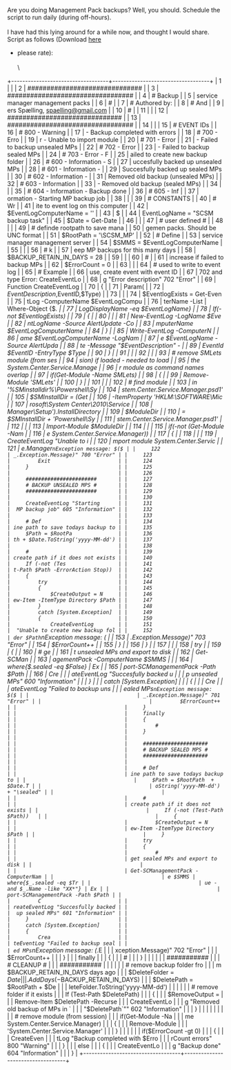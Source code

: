 Are you doing Management Pack backups? Well, you should. Schedule the
script to run daily (during off-hours).\
\
I have had this lying around for a while now, and thought I would share.
Script as follows (Download
[here](https://gallery.technet.microsoft.com/Service-Manager-Management-e5dd00ec)
- please rate):\
\
\

<div>

+-----------------------------------+-----------------------------------+
|       1                           |                                   |
|       2                           |    ############################## |
|       3                           | ################################# |
|       4                           |     # Backup                      |
|       5                           |  service manager management packs |
|       6                           |     #                             |
|       7                           |     # Authored by:                |
|       8                           |     # And                         |
|       9                           | ers Spælling, spaelling@gmail.com |
|      10                           |     #                             |
|      11                           |                                   |
|      12                           |    ############################## |
|      13                           | ################################# |
|      14                           |                                   |
|      15                           |     # EVENT IDs                   |
|      16                           |     # 800 - Warning               |
|      17                           |    - Backup completed with errors |
|      18                           |     # 700 - Erro                  |
|      19                           | r       - Unable to import module |
|      20                           |     # 701 - Error                 |
|      21                           |   - Failed to backup unsealed MPs |
|      22                           |     # 702 - Error                 |
|      23                           |     - Failed to backup sealed MPs |
|      24                           |     # 703 - Error       - F       |
|      25                           | ailed to create new backup folder |
|      26                           |     # 600 - Information - S       |
|      27                           | uccesfully backed up unsealed MPs |
|      28                           |     # 601 - Information -         |
|      29                           |  Succesfully backed up sealed MPs |
|      30                           |     # 602 - Information -         |
|      31                           | Removed old backup (unsealed MPs) |
|      32                           |     # 603 - Information           |
|      33                           | - Removed old backup (sealed MPs) |
|      34                           |                                   |
|      35                           | # 604 - Information - Backup done |
|      36                           |     # 605 - Inf                   |
|      37                           | ormation - Starting MP backup job |
|      38                           |                                   |
|      39                           |     # CONSTANTS                   |
|      40                           |     # Wr                          |
|      41                           | ite to event log on this computer |
|      42                           |     $EventLogComputerName = ''    |
|      43                           |     $                             |
|      44                           | EventLogName = "SCSM backup task" |
|      45                           |     $Date = Get-Date              |
|      46                           |                                   |
|      47                           |     # user defined #              |
|      48                           |                                   |
|      49                           |   # definde rootpath to save mana |
|      50                           | gemen packs. Should be UNC format |
|      51                           |     $RootPath = '\SCSM_MP\'       |
|      52                           |     # Define                      |
|      53                           | service manager management server |
|      54                           |     $SMMS = $EventLogComputerName |
|      55                           |                                   |
|      56                           |     # k                           |
|      57                           | eep MP backups for this many days |
|      58                           |     $BACKUP_RETAIN_IN_DAYS = 28   |
|      59                           |                                   |
|      60                           |     #                             |
|      61                           |  increase if failed to backup MPs |
|      62                           |     $ErrorCount = 0               |
|      63                           |                                   |
|      64                           |     # used to write to event log  |
|      65                           |     # Example                     |
|      66                           |  use, create event with event ID  |
|      67                           | 702 and type Error: CreateEventLo |
|      68                           | g "Error description" 702 "Error" |
|      69                           |     Function CreateEventLog       |
|      70                           |     {                             |
|      71                           |         Param(                    |
|      72                           | $EventDescription,$EventID,$Type) |
|      73                           |                                   |
|      74                           |        $EventlogExists = Get-Even |
|      75                           | tLog -ComputerName $EventLogCompu |
|      76                           | terName -List | Where-Object {$_. |
|      77                           | LogDisplayName -eq $EventLogName} |
|      78                           |         If(-not $EventlogExists)  |
|      79                           |         {                         |
|      80                           |                                   |
|      81                           |        New-EventLog -LogName $Eve |
|      82                           | ntLogName -Source AlertUpdate -Co |
|      83                           | mputerName $EventLogComputerName  |
|      84                           |         }                         |
|      85                           |         Write-EventLog -ComputerN |
|      86                           | ame $EventLogComputerName -LogNam |
|      87                           | e $EventLogName -Source AlertUpda |
|      88                           | te -Message "$EventDescription" - |
|      89                           | EventId $EventID -EntryType $Type |
|      90                           |     }                             |
|      91                           |                                   |
|      92                           |                                   |
|      93                           |  # remove SMLets module (from ses |
|      94                           | sion) if loaded  - needed to load |
|      95                           |  the System.Center.Service.Manage |
|      96                           | r module as command names overlap |
|      97                           |     if(Get-Module -Name SMLets)   |
|      98                           |     {                             |
|      99                           |         Remove-Module 'SMLets'    |
|     100                           |     }                             |
|     101                           |                                   |
|     102                           |     # find module                 |
|     103                           |  in '%SMinstalldir%\Powershell\Sy |
|     104                           | stem.Center.Service.Manager.psd1' |
|     105                           |     $SMInstallDir = (Get          |
|     106                           | -ItemProperty 'HKLM:\SOFTWARE\Mic |
|     107                           | rosoft\System Center\2010\Service |
|     108                           |  Manager\Setup').InstallDirectory |
|     109                           |     $ModuleDir                    |
|     110                           |  = $SMInstallDir + 'Powershell\Sy |
|     111                           | stem.Center.Service.Manager.psd1' |
|     112                           |                                   |
|     113                           |     Import-Module $ModuleDir      |
|     114                           |                                   |
|     115                           |     if(-not (Get-Module -Nam      |
|     116                           | e System.Center.Service.Manager)) |
|     117                           |     {                             |
|     118                           |                                   |
|     119                           |       CreateEventLog "Unable to i |
|     120                           | mport module System.Center.Servic |
|     121                           | e.Manager`nException message: $($ |
|     122                           | _.Exception.Message)" 700 "Error" |
|     123                           |         Exit                      |
|     124                           |     }                             |
|     125                           |                                   |
|     126                           |     #######################       |
|     127                           |     # BACKUP UNSEALED MPS #       |
|     128                           |     #######################       |
|     129                           |                                   |
|     130                           |     CreateEventLog "Starting      |
|     131                           |  MP backup job" 605 "Information" |
|     132                           |                                   |
|     133                           |     # Def                         |
|     134                           | ine path to save todays backup to |
|     135                           |     $Path = $RootPa               |
|     136                           | th + $Date.ToString('yyyy-MM-dd') |
|     137                           |                                   |
|     138                           |     #                             |
|     139                           | create path if it does not exists |
|     140                           |     If (-not (Tes                 |
|     141                           | t-Path $Path -ErrorAction Stop))  |
|     142                           |     {                             |
|     143                           |         try                       |
|     144                           |         {                         |
|     145                           |             $CreateOutput = N     |
|     146                           | ew-Item -ItemType Directory $Path |
|     147                           |         }                         |
|     148                           |         catch [System.Exception]  |
|     149                           |         {                         |
|     150                           |             CreateEventLog        |
|     151                           |  "Unable to create new backup fol |
|     152                           | der $Path`nException message: $($ |
|     153                           | _.Exception.Message)" 703 "Error" |
|     154                           |             $ErrorCount++         |
|     155                           |         }                         |
|     156                           |     }                             |
|     157                           |                                   |
|     158                           |     try                           |
|     159                           |     {                             |
|     160                           |         # ge                      |
|     161                           | t unsealed MPs and export to disk |
|     162                           |         Get-SCMan                 |
|     163                           | agementPack -ComputerName $SMMS | |
|     164                           |  where{$_.sealed -eq $False} | Ex |
|     165                           | port-SCManagementPack -Path $Path |
|     166                           |         Cre                       |
|                                   | ateEventLog "Succesfully backed u |
|                                   | p unsealed MPs" 600 "Information" |
|                                   |     }                             |
|                                   |     catch [System.Exception]      |
|                                   |     {                             |
|                                   |         Cre                       |
|                                   | ateEventLog "Failed to backup uns |
|                                   | ealed MPs`nException message: $($ |
|                                   | _.Exception.Message)" 701 "Error" |
|                                   |         $ErrorCount++             |
|                                   |     }                             |
|                                   |     finally                       |
|                                   |     {                             |
|                                   |         #                         |
|                                   |     }                             |
|                                   |                                   |
|                                   |     #####################         |
|                                   |     # BACKUP SEALED MPS #         |
|                                   |     #####################         |
|                                   |                                   |
|                                   |     # Def                         |
|                                   | ine path to save todays backup to |
|                                   |     $Path = $RootPath  +  $Date.T |
|                                   | oString('yyyy-MM-dd') + "\sealed" |
|                                   |                                   |
|                                   |     #                             |
|                                   | create path if it does not exists |
|                                   |     If (-not (Test-Path $Path))   |
|                                   |     {                             |
|                                   |         $CreateOutput = N         |
|                                   | ew-Item -ItemType Directory $Path |
|                                   |     }                             |
|                                   |     try                           |
|                                   |     {                             |
|                                   |         #                         |
|                                   | get sealed MPs and export to disk |
|                                   |                                   |
|                                   | Get-SCManagementPack -ComputerNam |
|                                   | e $SMMS | where{$_.sealed -eq $Tr |
|                                   | ue -and $_.Name -like "XX*"} | Ex |
|                                   | port-SCManagementPack -Path $Path |
|                                   |         C                         |
|                                   | reateEventLog "Succesfully backed |
|                                   |  up sealed MPs" 601 "Information" |
|                                   |     }                             |
|                                   |     catch [System.Exception]      |
|                                   |     {                             |
|                                   |         Crea                      |
|                                   | teEventLog "Failed to backup seal |
|                                   | ed MPs`nException message: $($_.E |
|                                   | xception.Message)" 702 "Error"    |
|                                   |         $ErrorCount++             |
|                                   |     }                             |
|                                   |     finally                       |
|                                   |     {                             |
|                                   |        #                          |
|                                   |     }                             |
|                                   |                                   |
|                                   |     ###########                   |
|                                   |     # CLEANUP #                   |
|                                   |     ###########                   |
|                                   |                                   |
|                                   |     # remove backup folder fro    |
|                                   | m $BACKUP_RETAIN_IN_DAYS days ago |
|                                   |     $DeleteFolder = $Date         |
|                                   | .AddDays(-$BACKUP_RETAIN_IN_DAYS) |
|                                   |     $DeletePath = $RootPath + $De |
|                                   | leteFolder.ToString('yyyy-MM-dd') |
|                                   |                                   |
|                                   |     # remove folder if it exists  |
|                                   |     If (Test-Path $DeletePath)    |
|                                   |     {                             |
|                                   |         $RemoveOutput =           |
|                                   |  Remove-Item $DeletePath -Recurse |
|                                   |         CreateEventLo             |
|                                   | g "Removed old backup of MPs in ` |
|                                   | "$DeletePath`"" 602 "Information" |
|                                   |     }                             |
|                                   |                                   |
|                                   |                                   |
|                                   |    # remove module (from session) |
|                                   |     if(Get-Module -Na             |
|                                   | me System.Center.Service.Manager) |
|                                   |     {                             |
|                                   |         Remove-Module             |
|                                   |  'System.Center.Service.Manager'  |
|                                   |     }                             |
|                                   |                                   |
|                                   |     if($ErrorCount -gt 0)         |
|                                   |     {                             |
|                                   |         CreateEven                |
|                                   | tLog "Backup completed with $Erro |
|                                   | rCount errors" 800 "Warning"      |
|                                   |     }                             |
|                                   |     else                          |
|                                   |     {                             |
|                                   |         CreateEventLo             |
|                                   | g "Backup done" 604 "Information" |
|                                   |     }                             |
+-----------------------------------+-----------------------------------+

</div>

<div>

</div>
